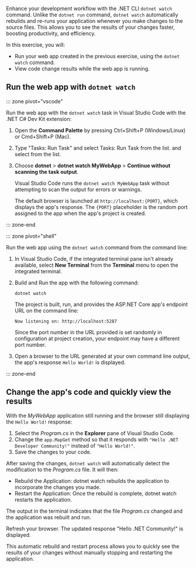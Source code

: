 Enhance your development workflow with the .NET CLI `dotnet watch` command. Unlike the `dotnet run` command, `dotnet watch` automatically rebuilds and re-runs your application whenever you make changes to the source files. This allows you to see the results of your changes faster, boosting productivity, and efficiency.

In this exercise, you will:

- Run your web app created in the previous exercise, using the `dotnet watch` command.
- View code change results while the web app is running.

## Run the web app with `dotnet watch`

::: zone pivot="vscode"

Run the web app with the `dotnet watch` task in Visual Studio Code with the .NET C# Dev Kit extension:

1. Open the **Command Palette** by pressing Ctrl+Shift+P (Windows/Linux) or Cmd+Shift+P (Mac).
2. Type "Tasks: Run Task" and select Tasks: Run Task from the list. and select from the list.
3. Choose **dotnet** > **dotnet watch MyWebApp** > **Continue without scanning the task output**.

    Visual Studio Code runs the `dotnet watch MyWebApp` task without attempting to scan the output for errors or warnings.

    The default browser is launched at `http://localhost:{PORT}`, which displays the app's response. The `{PORT}` placeholder is the random port assigned to the app when the app's project is created.

::: zone-end

::: zone pivot="shell"

Run the web app using the `dotnet watch` command from the command line:

1. In Visual Studio Code, if the integrated terminal pane isn't already available, select **New Terminal** from the **Terminal** menu to open the integrated terminal.
1. Build and Run the app with the following command:

    ```dotnetcli
    dotnet watch
    ```
    
    The project is built, run, and provides the ASP.NET Core app's endpoint URL on the command line:
    
    ```output
    Now listening on: http://localhost:5287
    ```
    
    Since the port number in the URL provided is set randomly in configuration at project creation, your endpoint may have a different port number.

1. Open a browser to the URL generated at your own command line output, the app's response `Hello World!` is displayed.

::: zone-end

## Change the app's code and quickly view the results 

With the *MyWebApp* application still running and the browser still displaying the `Hello World!` response:

1. Select the *Program.cs* in the **Explorer** pane of Visual Studio Code.
1. Change the `app.MapGet` method so that it responds with `"Hello .NET Developer Community!"` instead of `"Hello World!"`.
1. Save the changes to your code.

After saving the changes, `dotnet watch` will automatically detect the modification to the *Program.cs* file. It will then:

- Rebuild the Application: dotnet watch rebuilds the application to incorporate the changes you made.
- Restart the Application: Once the rebuild is complete, dotnet watch restarts the application.

The output in the terminal indicates that the file *Program.cs* changed and the application was rebuilt and run.

Refresh your browser. The updated response "Hello .NET Community!" is displayed.

This automatic rebuild and restart process allows you to quickly see the results of your changes without manually stopping and restarting the application.
